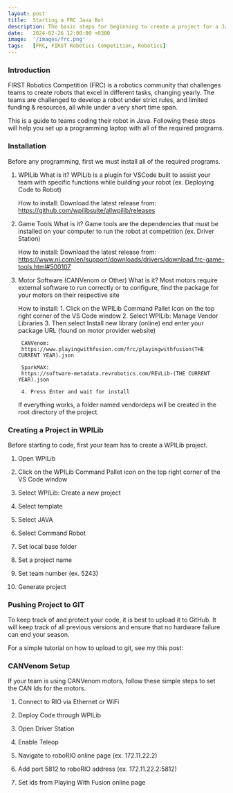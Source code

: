 ```yaml
---
layout: post
title:  Starting a FRC Java Bot
description: The basic steps for beginning to create a project for a Java FIRST Robotics Competition robot.
date:   2024-02-26 12:00:00 +0300
image:  '/images/frc.png'
tags:   [FRC, FIRST Robotics Competition, Robotics]
---
```


### Introduction

FIRST Robotics Competition (FRC) is a robotics community that challenges teams to create robots that excel in different tasks, changing yearly.
The teams are challenged to develop a robot under strict rules, and limited funding & resources, all while under a very short time span.

This is a guide to teams coding their robot in Java. Following these steps will help you set up a programming laptop with all of the required programs.


### Installation

Before any programming, first we must install all of the required programs. 

1. WPILib
    What is it?
    WPILib is a plugin for VSCode built to assist your team with specific functions while building your robot (ex. Deploying Code to Robot)

    How to install:
    Download the latest release from: https://github.com/wpilibsuite/allwpilib/releases

2. Game Tools
    What is it?
    Game tools are the dependencies that must be installed on your computer to run the robot at competition (ex. Driver Station)

    How to install:
    Download the latest release from: https://www.ni.com/en/support/downloads/drivers/download.frc-game-tools.html#500107

3. Motor Software (CANVenom or Other)
    What is it?
    Most motors require external software to run correctly or to configure, find the package for your motors on their respective site

    How to install:
        1. Click on the WPILib Command Pallet icon on the top right corner of the VS Code window
        2. Select WPILib: Manage Vendor Libraries
        3. Then select Install new library (online) end enter your package URL (found on motor provider website)

        CANVenom:
        https://www.playingwithfusion.com/frc/playingwithfusion(THE CURRENT YEAR).json

        SparkMAX:
        https://software-metadata.revrobotics.com/REVLib-(THE CURRENT YEAR).json

        4. Press Enter and wait for install

    If everything works, a folder named vendordeps will be created in the root directory of the project.


### Creating a Project in WPILib

Before starting to code, first your team has to create a WPILib project.

1. Open WPILib

2. Click on the WPILib Command Pallet icon on the top right corner of the VS Code window

3. Select WPILib: Create a new project

4. Select template

5. Select JAVA

6. Select Command Robot

7. Set local base folder

8. Set a project name

9. Set team number (ex. 5243)

10. Generate project


### Pushing Project to GIT

To keep track of and protect your code, it is best to upload it to GitHub. It will keep track of all previous versions and ensure that no hardware failure can end your season.

For a simple tutorial on how to upload to git, see my this post:


### CANVenom Setup

If your team is using CANVenom motors, follow these simple steps to set the CAN Ids for the motors. 

1. Connect to RIO via Ethernet or WiFi

2. Deploy Code through WPILib

3. Open Driver Station

4. Enable Teleop

5. Navigate to roboRIO online page (ex. 172.11.22.2)

6. Add port 5812 to roboRIO address (ex. 172.11.22.2:5812)

7. Set ids from Playing With Fusion online page